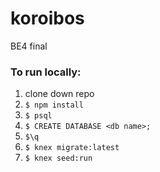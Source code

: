 # koroibos
BE4 final

### To run locally:
1. clone down repo
2. `$ npm install`
3. `$ psql`
4. `$ CREATE DATABASE <db name>;`
5. `$\q`
6. `$ knex migrate:latest`
7. `$ knex seed:run`

